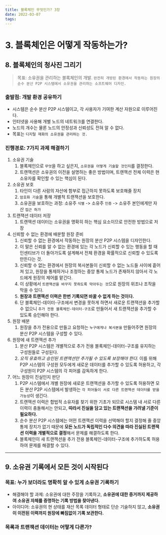 ```yaml
---
title: 블록체인 무엇인가? 3장
date: 2022-03-07
tags:
---
```


# 3. 블록체인은 어떻게 작동하는가?

## 8. 블록체인의 청사진 그리기

> 목표: 소유권을 관리하는 블록체인의 개발. `완전히 개방된 환경에서 작동하는 원장의 순수 분산 P2P 시스템에서 소유권을 관리하는 소프트웨어 디자인.`

### 출발점: 개발 환경 공유하기

- 시스템은 순수 분산 P2P 시스템이고, 각 사용자가 기여한 계산 자원으로 이루어진다.
- 인터넷을 사용해 개별 노드의 네트워크를 연결한다.
- 노드의 개수는 물론 노드의 안정성과 신뢰성도 전혀 알 수 없다.
- 목표는 `디지털 재화의 소유권을 관리하는 것.`

### 진행경로: 7가지 과제 해결하기

1. 소유권 기술
   1. 블록체인으로 `무엇`을 하고 싶은지, `소유권을 어떻게 기술할 것인지`를 결정한다.
   2. 트랜잭션은 소유권의 이전을 설명하는 좋은 방법이며, 트랜잭션 전체 이력은 현 소유자를 확인할 수 있는 핵심이 된다.
2. 소유권 보호
   1. 타인이 다른 사람의 자산에 함부로 접근하지 못하도록 보호해줄 장치
   2. `암호화 기술`을 통해 개별적 트랜잭션을 보호한다.
   3. 소유권을 보호하는 과정: 소유주 `식별` -> 소유주 `인증` -> 소유주 본인에게만 자산 `접근 허가`
3. 트랜잭션 데이터 저장
   1. 트랜잭션 데이터는 소유권을 명확히 하는 핵심 요소이므로 안전한 방법으로 저장
4. 신뢰할 수 없는 환경에 배분할 원장 준비
   1. 신뢰할 수 없는 환경에서 작동하는 원장의 분산 P2P 시스템을 디자인한다.
   2. 이 말은 신뢰를 알 수 없는 환경에 있는 각 노드가 신뢰할 수 있는 행동을 할 때 인센티브가 더 돌아가도록 설계해서 전체 환경을 확률적으로 신뢰할 수 있도록 만든다는 것.
   3. 신뢰할 수 없는 환경에서 원장의 복사본들이 신뢰할 수 없는 노드들 사이에 흩어져 있고, 원장을 통제하거나 조정하는 중앙 통제 노드가 존재하지 않아서 각 노드에게 원장의 제어를 맡긴다.
   4. 이 상황에서 `트랜잭션을 바꾸지 못하도록 막아두는 것`으로 원장의 위조나 조작을 막을 수 있다.
   5. **원장과 트랜잭션 이력은 한번 기록되면 바꿀 수 없게 하는 것이다.**
   6. 단 블록체인-데이터-구조에서 변경을 못하게 하면서 새로운 트랜잭션을 추가할 수 없으니 `추가 전용 블록체인-데이터-구조`로 만들어서 새 트랜잭션을 추가할 수 있도록 승인해야 한다.
5. 원장 배분
   1. 원장을 추가 전용으로 만들고 요청하는 `누구에게나 복사본을` 만들어주면 원장의 분산 P2P 시스템을 구성할 수 있다.
6. 원장에 새 트랜잭션 추가
   1. 분산 P2P 시스템은 개별적으로 추가 전용 블록체인-데이터-구조를 유지하는 구성원들로 구성된다.
   2. _오직 유효하고 승인된 트랜잭션만 추가될 수 있도록 보장해야 한다._ 이를 위해 P2P 시스템의 구성원 모두에게 새로운 데이터를 추가할 수 있도록 허용하고, 각 구성원이 P2P 시스템의 각 피어를 감독하게 한다.
7. 어느 원장이 진실인지 판단
   1. P2P 시스템에서 개별 원장에 새로운 트랜잭션을 추가할 수 있도록 허용하면 모든 분산 P2P 시스템에서 발생하는 `각 피어들이 서로 다른 트랜잭션 데이터를 받을 가능성`이 생긴다.
   2. 트랜잭션 이력은 합법적 소유자를 찾기 위한 기초가 되므로 시스템 내 서로 다른 이력이 충돌해서는 안되고, **따라서 진실을 담고 있는 트랜잭션을 가려낼 기준이 필요하다.**
   3. 순수 분산 P2P 시스템에는 어떤 트랜잭션 이력을 선택해야 할지 결정해 줄 중앙 통제 장치가 없기 때문에 **모든 노드가 독립적인 다수 의견을 따라 진실된 트랜잭션 이력을 개별적으로 결정**해서 문제를 해결하도록 한다.
   4. 블록체인이 새 트랜잭션을 추가 전용 블록체인-데이터-구조에 추가하도록 허용하여 문제를 해결할 수 있다.

---

## 9. 소유권 기록에서 모든 것이 시작된다

### 목표: 누가 보더라도 명확히 알 수 있게 소유권 기록하기

- 해결해야 할 과제: 소유권에 대한 주장을 기록하고, **소유권에 대한 증거까지 제공하여 소유권 자체를 증명하는 기록 방법을 찾아낸다.**
- 아이디어: 소유권의 현 상태를 재산 목록 데이터 형태로 단순 기술하지 않고, **소유권이 이전된 이력까지 원장에 빠짐없이 기록 보관한다.**

### 목록과 트랜잭션 데이터는 어떻게 다른가?
